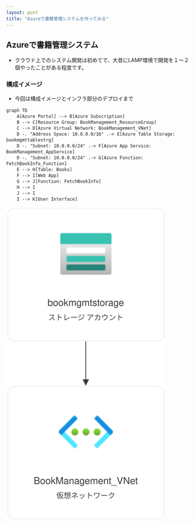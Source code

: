 ```yaml
---
layout: post
title: "Azureで書籍管理システムを作ってみる"
---
```


## Azureで書籍管理システム

- クラウド上でのシステム開発は初めてで、大昔にLAMP環境で開発を１～２個やったことがある程度です。

### 構成イメージ

- 今回は構成イメージとインフラ部分のデプロイまで

```mermaid
graph TD
    A[Azure Portal] --> B[Azure Subscription]
    B --> C[Resource Group: BookManagement_ResourceGroup]
    C --> D[Azure Virtual Network: BookManagement_VNet]
    D -. "Address Space: 10.0.0.0/16" .-> E[Azure Table Storage: bookmgmttablestrg]
    D -. "Subnet: 10.0.0.0/24" .-> F[Azure App Service: BookManagement_AppService]
    D -. "Subnet: 10.0.0.0/24" .-> G[Azure Function: FetchBookInfo_Function]
    E --> H[Table: Books]
    F --> I[Web App]
    G --> J[Function: FetchBookInfo]
    H --> I
    J --> I
    I --> K[User Interface]
```

![リソース ビジュアライザー](.\BookManagement_ResourceGroup.svg)
